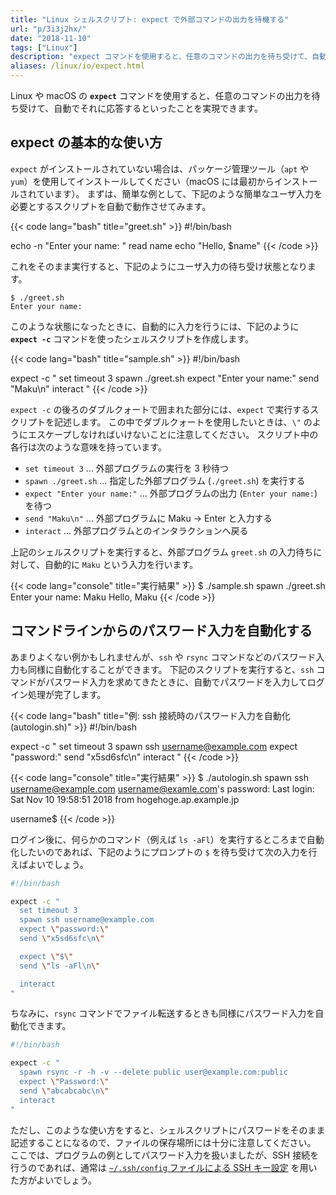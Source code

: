 ```yaml
---
title: "Linux シェルスクリプト: expect で外部コマンドの出力を待機する"
url: "p/3i3j2hx/"
date: "2018-11-10"
tags: ["Linux"]
description: "expect コマンドを使用すると、任意のコマンドの出力を待ち受けて、自動でそれに対する入力を行うことができます。"
aliases: /linux/io/expect.html
---
```


Linux や macOS の **`expect`** コマンドを使用すると、任意のコマンドの出力を待ち受けて、自動でそれに応答するといったことを実現できます。

expect の基本的な使い方
----

`expect` がインストールされていない場合は、パッケージ管理ツール（`apt` や `yum`）を使用してインストールしてください（macOS には最初からインストールされています）。
まずは、簡単な例として、下記のような簡単なユーザ入力を必要とするスクリプトを自動で動作させてみます。

{{< code lang="bash" title="greet.sh" >}}
#!/bin/bash

echo -n "Enter your name: "
read name
echo "Hello, $name"
{{< /code >}}

これをそのまま実行すると、下記のようにユーザ入力の待ち受け状態となります。

```console
$ ./greet.sh
Enter your name:
```

このような状態になったときに、自動的に入力を行うには、下記のように **`expect -c`** コマンドを使ったシェルスクリプトを作成します。

{{< code lang="bash" title="sample.sh" >}}
#!/bin/bash

expect -c "
  set timeout 3
  spawn ./greet.sh
  expect \"Enter your name:\"
  send \"Maku\n\"
  interact
"
{{< /code >}}

`expect -c` の後ろのダブルクォートで囲まれた部分には、`expect` で実行するスクリプトを記述します。
この中でダブルクォートを使用したいときは、`\"` のようにエスケープしなければいけないことに注意してください。
スクリプト中の各行は次のような意味を持っています。

- `set timeout 3` ... 外部プログラムの実行を 3 秒待つ
- `spawn ./greet.sh` ... 指定した外部プログラム (`./greet.sh`) を実行する
- `expect "Enter your name:"` ... 外部プログラムの出力 (`Enter your name:`) を待つ
- `send "Maku\n"` ... 外部プログラムに Maku → Enter と入力する
- `interact` ... 外部プログラムとのインタラクションへ戻る

上記のシェルスクリプトを実行すると、外部プログラム `greet.sh` の入力待ちに対して、自動的に `Maku` という入力を行います。

{{< code lang="console" title="実行結果" >}}
$ ./sample.sh
spawn ./greet.sh
Enter your name: Maku
Hello, Maku
{{< /code >}}


コマンドラインからのパスワード入力を自動化する
----

あまりよくない例かもしれませんが、`ssh` や `rsync` コマンドなどのパスワード入力も同様に自動化することができます。
下記のスクリプトを実行すると、`ssh` コマンドがパスワード入力を求めてきたときに、自動でパスワードを入力してログイン処理が完了します。

{{< code lang="bash" title="例: ssh 接続時のパスワード入力を自動化 (autologin.sh)" >}}
#!/bin/bash

expect -c "
  set timeout 3
  spawn ssh username@example.com
  expect \"password:\"
  send \"x5sd6sfc\n\"
  interact
"
{{< /code >}}

{{< code lang="console" title="実行結果" >}}
$ ./autologin.sh
spawn ssh username@example.com
username@examle.com's password:
Last login: Sat Nov 10 19:58:51 2018 from hogehoge.ap.example.jp

username$
{{< /code >}}

ログイン後に、何らかのコマンド（例えば `ls -aFl`）を実行するところまで自動化したいのであれば、下記のようにプロンプトの `$` を待ち受けて次の入力を行えばよいでしょう。

```bash
#!/bin/bash

expect -c "
  set timeout 3
  spawn ssh username@example.com
  expect \"password:\"
  send \"x5sd6sfc\n\"

  expect \"$\"
  send \"ls -aFl\n\"

  interact
"
```

ちなみに、`rsync` コマンドでファイル転送するときも同様にパスワード入力を自動化できます。

```bash
#!/bin/bash

expect -c "
  spawn rsync -r -h -v --delete public user@example.com:public
  expect \"Password:\"
  send \"abcabcabc\n\"
  interact
"
```

ただし、このような使い方をすると、シェルスクリプトにパスワードをそのまま記述することになるので、ファイルの保存場所には十分に注意してください。
ここでは、プログラムの例としてパスワード入力を扱いましたが、SSH 接続を行うのであれば、通常は [`~/.ssh/config` ファイルによる SSH キー設定](https://maku.blog/p/szajt4d/) を用いた方がよいでしょう。

